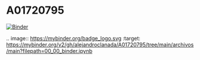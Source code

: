 # A01720795
[![Binder](https://mybinder.org/badge_logo.svg)](https://mybinder.org/v2/gh/alejandroclanada/A01720795/tree/main/archivos/main?filepath=00_00_binder.ipynb)

.. image:: https://mybinder.org/badge_logo.svg
 :target: https://mybinder.org/v2/gh/alejandroclanada/A01720795/tree/main/archivos/main?filepath=00_00_binder.ipynb
